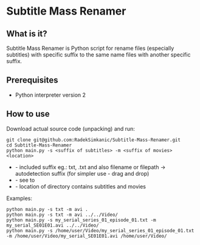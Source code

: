 # Subtitle Mass Renamer

## What is it?
Subtitle Mass Renamer is Python script for rename files (especially subtitles) with specific suffix to the same name files with another specific suffix.

## Prerequisites
- Python interpreter version 2

## How to use
Download actual source code (unpacking) and run:
```
git clone git@github.com:RadekSimkanic/Subtitle-Mass-Renamer.git
cd Subtitle-Mass-Renamer
python main.py -s <suffix of subtitles> -m <suffix of movies> <location>
```

- <suffix of subtitles> - included suffix eg.: txt, .txt and also filename or filepath -> autodetection suffix (for simpler use - drag and drop)
- <suffix of movies> - see to <suffix of subtitles>
- <location> - location of directory contains subtitles and movies

Examples:
```
python main.py -s txt -m avi .
python main.py -s txt -m avi ../../Video/
python main.py -s my_serial_series_01_episode_01.txt -m my_serial_SE01E01.avi ../../Video/
python main.py -s /home/user/Video/my_serial_series_01_episode_01.txt -m /home/user/Video/my_serial_SE01E01.avi /home/user/Video/
```
